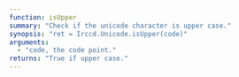 ```yaml
---
function: isUpper
summary: "Check if the unicode character is upper case."
synopsis: "ret = Irccd.Unicode.isUpper(code)"
arguments:
  - "code, the code point."
returns: "True if upper case."
---
```

